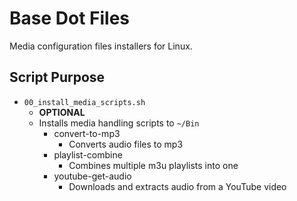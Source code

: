 # Base Dot Files

Media configuration files installers for Linux.

## Script Purpose

* `00_install_media_scripts.sh`
  * **OPTIONAL**
  * Installs media handling scripts to `~/Bin`
    * convert-to-mp3
      * Converts audio files to mp3
    * playlist-combine
      * Combines multiple m3u playlists into one
    * youtube-get-audio
      * Downloads and extracts audio from a YouTube video
